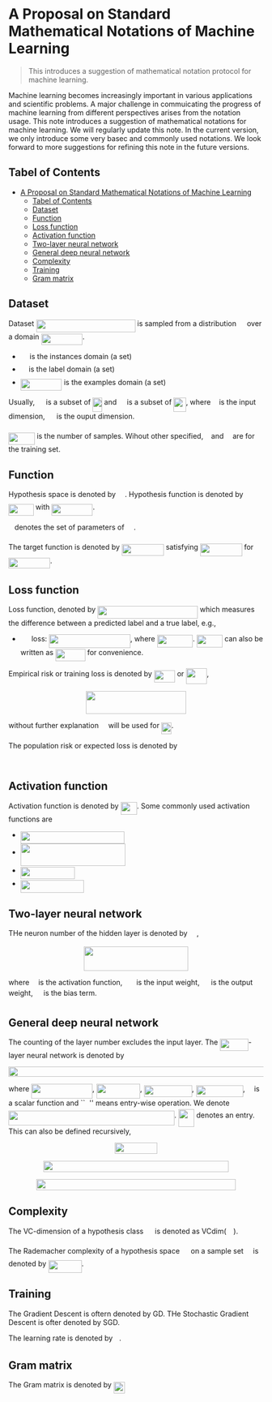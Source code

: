 # A Proposal on Standard Mathematical Notations of Machine Learning

> This introduces a suggestion of mathematical notation protocol for machine learning.

Machine learning becomes increasingly important in various applications and scientific problems. A major challenge in commuicating the progress of machine learning from different perspectives arises from the notation usage. This note introduces a suggestion of mathematical notations for machine learning. We will regularly update this note. In the current version, we only introduce some very basec and commonly used notations. We look forward to more suggestions for refining this note in the future versions.

## Tabel of Contents

- [A Proposal on Standard Mathematical Notations of Machine Learning](#a-proposal-on-standard-mathematical-notations-of-machine-learning)
  - [Tabel of Contents](#tabel-of-contents)
  - [Dataset](#dataset)
  - [Function](#function)
  - [Loss function](#loss-function)
  - [Activation function](#activation-function)
  - [Two-layer neural network](#two-layer-neural-network)
  - [General deep neural network](#general-deep-neural-network)
  - [Complexity](#complexity)
  - [Training](#training)
  - [Gram matrix](#gram-matrix)

## Dataset

Dataset <img src="/tex/a62b8a89e44f4588d548edf23e5964bd.svg?invert_in_darkmode&sanitize=true" align=middle width=196.01672969999998pt height=24.65753399999998pt/> is sampled from a distribution <img src="/tex/eaf85f2b753a4c7585def4cc7ecade43.svg?invert_in_darkmode&sanitize=true" align=middle width=13.13706569999999pt height=22.465723500000017pt/> over a domain <img src="/tex/7b416174c3d0e087d28a4cc81bae17fd.svg?invert_in_darkmode&sanitize=true" align=middle width=81.69842999999999pt height=22.465723500000017pt/>.

- <img src="/tex/7da75f4e61cdeabf944740206b511812.svg?invert_in_darkmode&sanitize=true" align=middle width=14.132466149999988pt height=22.465723500000017pt/> is the instances domain (a set)
- <img src="/tex/fce9019a5e1fa63e079199cd9b11c55e.svg?invert_in_darkmode&sanitize=true" align=middle width=12.337954199999992pt height=22.465723500000017pt/> is the label domain (a set)
- <img src="/tex/7b416174c3d0e087d28a4cc81bae17fd.svg?invert_in_darkmode&sanitize=true" align=middle width=81.69842999999999pt height=22.465723500000017pt/> is the examples domain (a set)

Usually, <img src="/tex/7da75f4e61cdeabf944740206b511812.svg?invert_in_darkmode&sanitize=true" align=middle width=14.132466149999988pt height=22.465723500000017pt/> is a subset of <img src="/tex/435f1061aa6f25938c3c3515c083d06c.svg?invert_in_darkmode&sanitize=true" align=middle width=18.71525699999999pt height=27.91243950000002pt/> and <img src="/tex/fce9019a5e1fa63e079199cd9b11c55e.svg?invert_in_darkmode&sanitize=true" align=middle width=12.337954199999992pt height=22.465723500000017pt/> is a subset of <img src="/tex/02e80e152e955a116803cc7641b9162f.svg?invert_in_darkmode&sanitize=true" align=middle width=24.308956649999992pt height=27.91243950000002pt/>, where <img src="/tex/2103f85b8b1477f430fc407cad462224.svg?invert_in_darkmode&sanitize=true" align=middle width=8.55596444999999pt height=22.831056599999986pt/> is the input dimension, <img src="/tex/79d60be3e08ccb36240b095b32ae9a64.svg?invert_in_darkmode&sanitize=true" align=middle width=15.10851044999999pt height=22.831056599999986pt/> is the ouput dimension.

<img src="/tex/54744f3dc5da6bfcfcefd9d907d8c772.svg?invert_in_darkmode&sanitize=true" align=middle width=51.944338049999985pt height=24.65753399999998pt/> is the number of samples. Wihout other specified, <img src="/tex/6f9bad7347b91ceebebd3ad7e6f6f2d1.svg?invert_in_darkmode&sanitize=true" align=middle width=7.7054801999999905pt height=14.15524440000002pt/> and <img src="/tex/55a049b8f161ae7cfeb0197d75aff967.svg?invert_in_darkmode&sanitize=true" align=middle width=9.86687624999999pt height=14.15524440000002pt/> are for the training set.

## Function

Hypothesis space is denoted by <img src="/tex/8209c0f8b3c5233ea2e20dae55588c43.svg?invert_in_darkmode&sanitize=true" align=middle width=14.041179899999989pt height=22.465723500000017pt/>. Hypothesis function is denoted by <img src="/tex/75c7b77601c2ddef75ad3aefe812bc54.svg?invert_in_darkmode&sanitize=true" align=middle width=49.61747174999999pt height=22.831056599999986pt/> with <img src="/tex/cddc713171a7d82a6a94778d48fa9dad.svg?invert_in_darkmode&sanitize=true" align=middle width=81.22459289999999pt height=22.831056599999986pt/>.

<img src="/tex/6fccf0465699020081a15631f4a45ae1.svg?invert_in_darkmode&sanitize=true" align=middle width=8.17352744999999pt height=22.831056599999986pt/> denotes the set of parameters of <img src="/tex/43263b5b62e73bb17cf793dc765b7083.svg?invert_in_darkmode&sanitize=true" align=middle width=14.66328269999999pt height=22.831056599999986pt/>.

The target function is denoted by <img src="/tex/78d6c299386fc79de759e7449c5fba27.svg?invert_in_darkmode&sanitize=true" align=middle width=83.11394024999998pt height=22.831056599999986pt/> satisfying <img src="/tex/4d877e4e6f3a8a26978f0124709d5f9a.svg?invert_in_darkmode&sanitize=true" align=middle width=82.97739119999999pt height=24.65753399999998pt/> for <img src="/tex/ae697d8a49bffcb50cc01bc8a09826f7.svg?invert_in_darkmode&sanitize=true" align=middle width=82.19635874999999pt height=21.68300969999999pt/>.

## Loss function

Loss function, denoted by <img src="/tex/91248c7c221d6ed56762761f1038d39f.svg?invert_in_darkmode&sanitize=true" align=middle width=198.44712029999997pt height=24.65753399999998pt/> which measures the difference between a predicted label and a true label, e.g.,

- <img src="/tex/e8831293b846e3a3799cd6a02e4a0cd9.svg?invert_in_darkmode&sanitize=true" align=middle width=17.73978854999999pt height=26.76175259999998pt/> loss: <img src="/tex/267cbf28f1c2d7238eeb97e3f0c38b68.svg?invert_in_darkmode&sanitize=true" align=middle width=160.66181009999997pt height=26.76175259999998pt/>, where <img src="/tex/02e9c08c82c033896f32f3bf6b2ebb59.svg?invert_in_darkmode&sanitize=true" align=middle width=70.62752894999998pt height=24.65753399999998pt/>. <img src="/tex/d59371cab861973036670c707757eb37.svg?invert_in_darkmode&sanitize=true" align=middle width=50.82761969999999pt height=24.65753399999998pt/> can also be written as <img src="/tex/2c7e0a944f5282a0a8ed736c8c2d32ad.svg?invert_in_darkmode&sanitize=true" align=middle width=59.05823879999999pt height=24.65753399999998pt/> for convenience.

Empirical risk or training loss is denoted by <img src="/tex/800fde4ef8c4cf09b319be12c03a1d50.svg?invert_in_darkmode&sanitize=true" align=middle width=41.66906699999999pt height=24.65753399999998pt/> or <img src="/tex/74128b9582f1d2c317fd2246a8627c87.svg?invert_in_darkmode&sanitize=true" align=middle width=41.094140999999986pt height=31.141535699999984pt/>,

<p align="center"><img src="/tex/4a6662a23b1b4c2c6c1b63c5acd2f072.svg?invert_in_darkmode&sanitize=true" align=middle width=197.29974825pt height=44.89738935pt/></p>
without further explanation <img src="/tex/ddcb483302ed36a59286424aa5e0be17.svg?invert_in_darkmode&sanitize=true" align=middle width=11.18724254999999pt height=22.465723500000017pt/> will be used for <img src="/tex/a9c88395fd83bab6dca8216dd1842e98.svg?invert_in_darkmode&sanitize=true" align=middle width=19.88819414999999pt height=22.465723500000017pt/>.

The population risk or expected loss is denoted by

<p align="center"><img src="/tex/5b3179302b5b8db9e57b75cc82f1dd87.svg?invert_in_darkmode&sanitize=true" align=middle width=174.2308986pt height=16.438356pt/></p>

## Activation function

Activation function is denoted by <img src="/tex/b9b27f3deff0db82f962a8505706e620.svg?invert_in_darkmode&sanitize=true" align=middle width=32.16330314999999pt height=24.65753399999998pt/>. Some commonly used activation functions are

- <img src="/tex/64f24e3b330dcb54fca139691cc1e15e.svg?invert_in_darkmode&sanitize=true" align=middle width=205.40529074999998pt height=24.65753399999998pt/>
- <img src="/tex/f2278369cb2c60303e141dad34d9792a.svg?invert_in_darkmode&sanitize=true" align=middle width=206.79562695pt height=43.42856099999997pt/>
- <img src="/tex/3bfb1e52734c7cf05703e77d134d68e0.svg?invert_in_darkmode&sanitize=true" align=middle width=107.08342919999998pt height=24.65753399999998pt/>
- <img src="/tex/570159f5ed6441a3c08369b8efef46dc.svg?invert_in_darkmode&sanitize=true" align=middle width=124.76584724999998pt height=24.65753399999998pt/>

## Two-layer neural network

THe neuron number of the hidden layer is denoted by <img src="/tex/0e51a2dede42189d77627c4d742822c3.svg?invert_in_darkmode&sanitize=true" align=middle width=14.433101099999991pt height=14.15524440000002pt/>,

<p align="center"><img src="/tex/bcbf19b6c41d3d362d805920319da7e6.svg?invert_in_darkmode&sanitize=true" align=middle width=206.10021794999997pt height=47.1348339pt/></p>
where <img src="/tex/8cda31ed38c6d59d14ebefa440099572.svg?invert_in_darkmode&sanitize=true" align=middle width=9.98290094999999pt height=14.15524440000002pt/> is the activation function, <img src="/tex/831047ac6f850b0d588c94d84fc6f4c1.svg?invert_in_darkmode&sanitize=true" align=middle width=19.75740524999999pt height=14.611878600000017pt/> is the input weight, <img src="/tex/3fd897df5707a411645a54460183e3cd.svg?invert_in_darkmode&sanitize=true" align=middle width=14.793662399999992pt height=14.15524440000002pt/> is the output weight, <img src="/tex/2020a79c00e140ee1a054ecab57a289c.svg?invert_in_darkmode&sanitize=true" align=middle width=13.15930604999999pt height=22.831056599999986pt/> is the bias term.

## General deep neural network

The counting of the layer number excludes the input layer. The <img src="/tex/dc2b6e558ecfe63bafdb6dbd1f0cad16.svg?invert_in_darkmode&sanitize=true" align=middle width=56.09580239999998pt height=24.65753399999998pt/>-layer neural network is denoted by
<p align="center"><img src="/tex/be8de262e8f505f6d67fae76f77aea72.svg?invert_in_darkmode&sanitize=true" align=middle width=629.5055150999999pt height=19.526994300000002pt/></p>
where <img src="/tex/865e70ab5839636feaab8a6745125c4a.svg?invert_in_darkmode&sanitize=true" align=middle width=120.62059019999998pt height=29.190975000000005pt/>, <img src="/tex/998139a600e0e2203867005393bb05b4.svg?invert_in_darkmode&sanitize=true" align=middle width=86.43477479999999pt height=29.190975000000005pt/>, <img src="/tex/b5142f01744a994ace1bc28b20b87eed.svg?invert_in_darkmode&sanitize=true" align=middle width=94.55845409999999pt height=22.831056599999986pt/>, <img src="/tex/44cbe35529cbf43049034e4ffb71f1bc.svg?invert_in_darkmode&sanitize=true" align=middle width=92.96853389999998pt height=22.831056599999986pt/>, <img src="/tex/8cda31ed38c6d59d14ebefa440099572.svg?invert_in_darkmode&sanitize=true" align=middle width=9.98290094999999pt height=14.15524440000002pt/> is a scalar function and ``<img src="/tex/c0463eeb4772bfde779c20d52901d01b.svg?invert_in_darkmode&sanitize=true" align=middle width=8.219209349999991pt height=14.611911599999981pt/>'' means entry-wise operation. We denote <img src="/tex/b1d48ece5807e074310a0b4819449aa4.svg?invert_in_darkmode&sanitize=true" align=middle width=327.86901014999995pt height=29.190975000000005pt/>. <img src="/tex/aecfc5cb6de7354f538580fc23ff7eec.svg?invert_in_darkmode&sanitize=true" align=middle width=31.472604899999986pt height=34.337843099999986pt/> denotes an entry. This can also be defined recursively,

<p align="center"><img src="/tex/a30dad34ccc491270ae2eade2eb3751b.svg?invert_in_darkmode&sanitize=true" align=middle width=83.27622600000001pt height=22.127694599999998pt/></p>
<p align="center"><img src="/tex/11809237b6942b518865954e3823c66a.svg?invert_in_darkmode&sanitize=true" align=middle width=366.48016184999994pt height=22.127694599999998pt/></p>
<p align="center"><img src="/tex/0dde269a93e89d8dfa2b02131c7efdef.svg?invert_in_darkmode&sanitize=true" align=middle width=393.61014989999995pt height=22.127694599999998pt/></p>

## Complexity

The VC-dimension of a hypothesis class <img src="/tex/930b956ef51654e0669455a2cdd62fb5.svg?invert_in_darkmode&sanitize=true" align=middle width=14.794451099999991pt height=22.55708729999998pt/> is denoted as VCdim(<img src="/tex/8209c0f8b3c5233ea2e20dae55588c43.svg?invert_in_darkmode&sanitize=true" align=middle width=14.041179899999989pt height=22.465723500000017pt/>).

The Rademacher complexity of a hypothesis space <img src="/tex/8209c0f8b3c5233ea2e20dae55588c43.svg?invert_in_darkmode&sanitize=true" align=middle width=14.041179899999989pt height=22.465723500000017pt/> on a sample set <img src="/tex/e257acd1ccbe7fcb654708f1a866bfe9.svg?invert_in_darkmode&sanitize=true" align=middle width=11.027402099999989pt height=22.465723500000017pt/> is denoted by <img src="/tex/eb048e4d3123034dac2256effd67ad18.svg?invert_in_darkmode&sanitize=true" align=middle width=65.98741049999998pt height=24.65753399999998pt/>.

## Training

The Gradient Descent is oftern denoted by GD. THe Stochastic Gradient Descent is ofter denoted by SGD.

The learning rate is denoted by <img src="/tex/1d0496971a2775f4887d1df25cea4f7e.svg?invert_in_darkmode&sanitize=true" align=middle width=8.751954749999989pt height=14.15524440000002pt/>.

## Gram matrix

The Gram matrix is denoted by <img src="/tex/96b697078d351b7b43bd5b5dce0254cd.svg?invert_in_darkmode&sanitize=true" align=middle width=22.08723494999999pt height=22.465723500000017pt/>
